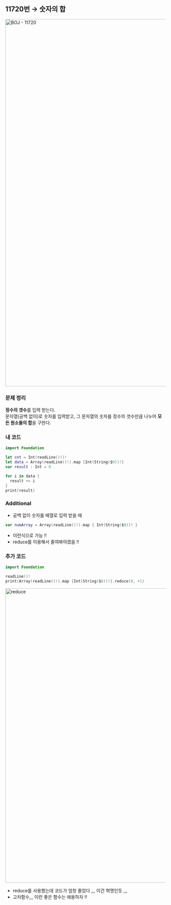 ## 11720번 → 숫자의 합
<img width="1150" alt="BOJ - 11720" src="https://user-images.githubusercontent.com/64394744/132165566-87fa24b9-2acc-4630-b7f8-639a21fa93ac.png">


### 문제 정리
**정수의 갯수**를 입력 받는다. </br>
문자열(공백 없이)로 숫자를 입력받고, 그 문자열의 숫자를 정수의 갯수만큼 나누어 **모든 원소들의 합**을 구한다.

### 내 코드
```swift
import Foundation

let cnt = Int(readLine()!)!
let data = Array(readLine()!).map {Int(String($0))!}
var result : Int = 0

for i in data {
  result += i
}
print(result)
```

### Additional

- 공백 없이 숫자를 배열로 입력 받을 때
``` swift
var numArray = Array(readLine()!).map { Int(String($0))! }
```
- 이런식으로 가능 !!
- reduce를 이용해서 줄여봐야겠음 !!

### 추가 코드

``` swift
import Foundation

readLine()!
print(Array(readLine()!).map {Int(String($0))!}.reduce(0, +))
```
<img width="922" alt="reduce" src="https://user-images.githubusercontent.com/64394744/132166470-7e222e29-0c50-4e33-a81b-59adc4aa59f9.png">

- reduce를 사용했는데 코드가 엄청 줄었다 ,,, 이건 혁명인듯 ,,,
- 고차함수,,, 이런 좋은 함수는 애용하자 ‼️ 
